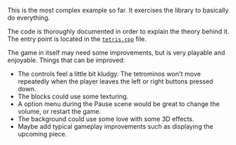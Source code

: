 This is the most complex example so far. It exercises the library to basically do everything.

The code is thoroughly documented in order to explain the theory behind it. The entry point is located in the [`tetris.cpp`](tetris.cpp) file.

The game in itself may need some improvements, but is very playable and enjoyable. Things that can be improved:
- The controls feel a little bit kludgy. The tetrominos won't move repeatedly when the player leaves the left or right buttons pressed down.
- The blocks could use some texturing.
- A option menu during the Pause scene would be great to change the volume, or restart the game.
- The background could use some love with some 3D effects.
- Maybe add typical gameplay improvements such as displaying the upcoming piece.


